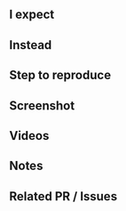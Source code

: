## I expect

<!-- what you want -->

## Instead

<!-- what you have -->

## Step to reproduce

<!-- list of action to reproduce the problem -->

## Screenshot

<!-- screenshot of the problem -->

## Videos

<!-- video attachment showing the problem -->

## Notes

<!-- notes -->

## Related PR / Issues

<!-- related PR/issues not cited before -->
